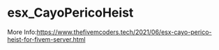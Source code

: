 # esx_CayoPericoHeist
More Info:https://www.thefivemcoders.tech/2021/06/esx-cayo-perico-heist-for-fivem-server.html
 
